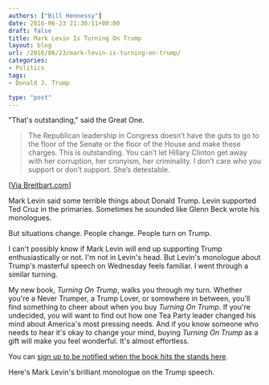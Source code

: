 ```yaml
---
authors: ["Bill Hennessy"]
date: 2016-06-23 21:30:11+00:00
draft: false
title: Mark Levin Is Turning On Trump
layout: blog
url: /2016/06/23/mark-levin-is-turning-on-trump/
categories:
- Politics
tags:
- Donald J. Trump

type: "post"
---
```


"That's outstanding," said the Great One.



> The Republican leadership in Congress doesn’t have the guts to go to the floor of the Senate or the floor of the House and make these charges. This is outstanding. You can’t let Hillary Clinton get away with her corruption, her cronyism, her criminality. I don’t care who you support or don’t support. She’s detestable.



[[Via Breitbart.com](https://www.breitbart.com/video/2016/06/22/levin-trump-hit-it-out-of-the-park-with-very-good-speech/)]

Mark Levin said some terrible things about Donald Trump. Levin supported Ted Cruz in the primaries. Sometimes he sounded like Glenn Beck wrote his monologues.

But situations change. People change. People turn on Trump.

I can't possibly know if Mark Levin will end up supporting Trump enthusiastically or not. I'm not in Levin's head. But Levin's monologue about Trump's masterful speech on Wednesday feels familiar. I went through a similar turning.

My new book, _Turning On Trump_, walks you through my turn. Whether you're a Never Trumper, a Trump Lover, or somewhere in between, you'll find something to cheer about when you buy _Turning On Trump_. If you're undecided, you will want to find out how one Tea Party leader changed his mind about America's most pressing needs. And if you know someone who needs to hear it's okay to change your mind, buying _Turning On Trump_ as a gift will make you feel wonderful. It's almost effortless.

You can [sign up to be notified when the book hits the stands here](https://hennessysview.com/2016/06/01/what-the-world-needs-now-a-trump-book/).

Here's Mark Levin's brilliant monologue on the Trump speech.


